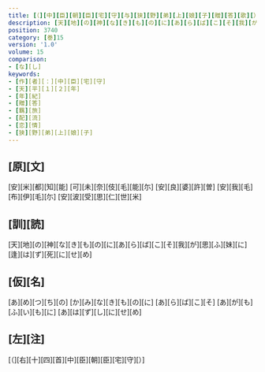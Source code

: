 ```yaml
---
title: [（][中][臣][朝][臣][宅][守][与][狭][野][弟][上][娘][子][贈][答][歌][）]
description: [天][地][の][神][な][き][も][の][に][あ][ら][ば][こ][そ][我][が][思][ふ][妹][に][逢][は][ず][死][に][せ][め]
position: 3740
category: [巻]15
version: '1.0'
volume: 15
comparison:
- [な][し]
keywords:
- [作][者][：][中][臣][宅][守]
- [天][平][１][２][年]
- [年][紀]
- [贈][答]
- [羈][旅]
- [配][流]
- [恋][情]
- [狭][野][弟][上][娘][子]
---
```


## [原][文]

[安][米][都][知][能] [可][未][奈][伎][毛][能][尓] [安][良][婆][許][曽] [安][我][毛][布][伊][毛][尓] [安][波][受][思][仁][世][米]

## [訓][読]

[天][地][の][神][な][き][も][の][に][あ][ら][ば][こ][そ][我][が][思][ふ][妹][に][逢][は][ず][死][に][せ][め]

## [仮][名]

[あ][め][つ][ち][の] [か][み][な][き][も][の][に] [あ][ら][ば][こ][そ] [あ][が][も][ふ][い][も][に] [あ][は][ず][し][に][せ][め]

## [左][注]

[（][右][十][四][首][中][臣][朝][臣][宅][守][）]
